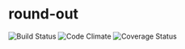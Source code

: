 # round-out

![Build Status](https://codeship.com/projects/5db196a0-9bd0-0133-a7d7-365a6bb0c5cc/status?branch=master)
![Code Climate](https://codeclimate.com/github/crowlebf/round-out.png)
![Coverage Status](https://coveralls.io/repos/crowlebf/round-out/badge.png)
